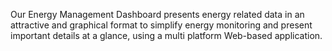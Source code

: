 Our Energy Management Dashboard presents energy related data in an attractive and graphical format to simplify energy monitoring and present important details at a glance, using a multi platform Web-based application.

